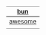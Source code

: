 | [bun](https://bun.sh/)                            |
|---------------------------------------------------|
| [awesome](https://github.com/oven-sh/awesome-bun) |
| []()                                              |